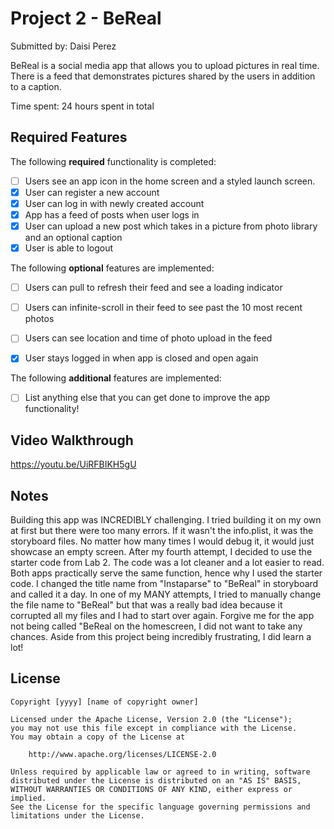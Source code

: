 # Project 2 - BeReal

Submitted by: Daisi Perez

BeReal is a social media app that allows you to upload pictures in real time. There is a feed that demonstrates pictures shared by the users in addition to a caption.

Time spent: 24 hours spent in total

## Required Features

The following **required** functionality is completed:

- [ ] Users see an app icon in the home screen and a styled launch screen.
- [X] User can register a new account
- [X] User can log in with newly created account
- [X] App has a feed of posts when user logs in
- [X] User can upload a new post which takes in a picture from photo library and an optional caption	
- [X] User is able to logout	
 
The following **optional** features are implemented:

- [ ] Users can pull to refresh their feed and see a loading indicator
- [ ] Users can infinite-scroll in their feed to see past the 10 most recent photos
- [ ] Users can see location and time of photo upload in the feed
- [X] User stays logged in when app is closed and open again	


The following **additional** features are implemented:

- [ ] List anything else that you can get done to improve the app functionality!

## Video Walkthrough

https://youtu.be/UiRFBIKH5gU

## Notes

Building this app was INCREDIBLY challenging. I tried building it on my own at first but there were too many errors. If it wasn't the info.plist, it was the storyboard files. No  matter how many times I would debug it, it would just showcase an empty screen. After my fourth attempt, I decided to use the starter code from Lab 2. The code was a lot cleaner and a lot easier to read. Both apps practically serve the same function, hence why I used the starter code. I changed the title name from "Instaparse" to "BeReal" in storyboard and called it a day. In one of my MANY attempts, I tried to manually change the file name to "BeReal" but that was a really bad idea because it corrupted all my files and I had to start over again. Forgive me for the app not being called "BeReal on the homescreen, I did not want to take any chances. Aside from this project being incredibly frustrating, I did learn a lot!

## License

    Copyright [yyyy] [name of copyright owner]

    Licensed under the Apache License, Version 2.0 (the "License");
    you may not use this file except in compliance with the License.
    You may obtain a copy of the License at

        http://www.apache.org/licenses/LICENSE-2.0

    Unless required by applicable law or agreed to in writing, software
    distributed under the License is distributed on an "AS IS" BASIS,
    WITHOUT WARRANTIES OR CONDITIONS OF ANY KIND, either express or implied.
    See the License for the specific language governing permissions and
    limitations under the License.

